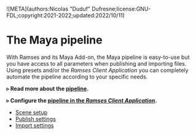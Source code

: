 ![META](authors:Nicolas "Duduf" Dufresne;license:GNU-FDL;copyright:2021-2022;updated:2022/10/11)

# The Maya pipeline

With Ramses and its Maya Add-on, the Maya pipeline is easy-to-use but you have access to all parameters when publishing and importing files. Using presets and/or the *Ramses Client Application* you can completely automate the pipeline according to your specific needs.

**▹ Read more about the [pipeline](../../pipeline/pipeline.md).**

**▹ Configure the [pipeline in the *Ramses Client Application*](../../pipeline/pipeline.md).**

- [Scene setup](maya-scenesetup.md)
- [Publish settings](maya-publish.md)
- [Import settings](maya-import.md)